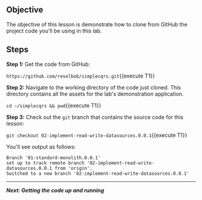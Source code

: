 ## Objective
The objective of this lesson is demonstrate how to clone from GitHub the project code you'll be using in this lab.

## Steps

**Step 1:** Get the code from GitHub:

`https://github.com/reselbob/simplecqrs.git`{{execute T1}}

**Step 2:** Navigate to the working directory of the code just cloned. This directory contains all the assets for the lab's demonstration application.

`cd ~/simplecqrs && pwd`{{execute T1}}


**Step 3:** Check out the `git` branch that contains the source code for this lesson:

`git checkout 02-implement-read-write-datasources.0.0.1`{{execute T1}}

You'll see output as follows:

```
Branch '01-standard-monolith.0.0.1'
set up to track remote branch '02-implement-read-write-datasources.0.0.1 from 'origin'.
Switched to a new branch '02-implement-read-write-datasources.0.0.1'

```

---

***Next: Getting the code up and running***